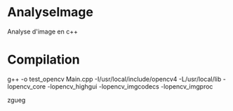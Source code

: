 # AnalyseImage
Analyse d'image en c++
# Compilation
g++ -o test_opencv Main.cpp     -I/usr/local/include/opencv4     -L/usr/local/lib     -lopencv_core -lopencv_highgui -lopencv_imgcodecs -lopencv_imgproc

zgueg
